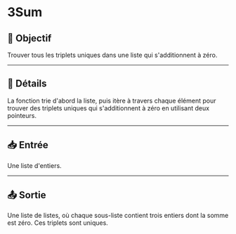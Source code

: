 # 3Sum

## 🎯 Objectif

Trouver tous les triplets uniques dans une liste qui s'additionnent à zéro.

---

## 📝 Détails

La fonction trie d'abord la liste, puis itère à travers chaque élément pour trouver des triplets uniques qui s'additionnent à zéro en utilisant deux pointeurs.

---

## 📥 Entrée

Une liste d'entiers.

---

## 📤 Sortie

Une liste de listes, où chaque sous-liste contient trois entiers dont la somme est zéro. Ces triplets sont uniques.
